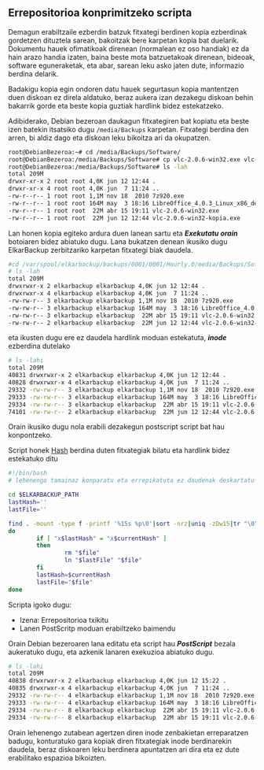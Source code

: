 ## Errepositorioa konprimitzeko scripta

Demagun erabiltzaile ezberdin batzuk fitxategi berdinen kopia ezberdinak gordetzen dituztela sarean, bakoitzak bere karpetan kopia bat duelarik. Dokumentu hauek ofimatikoak direnean (normalean ez oso handiak) ez da hain arazo handia izaten, baina beste mota batzuetakoak direnean, bideoak, software eguneraketak, eta abar, sarean leku asko jaten dute, informazio berdina delarik.

Badakigu kopia egin ondoren datu hauek segurtasun kopia mantentzen duen diskoan ez direla aldatuko, beraz aukera izan dezakegu diskoan behin bakarrik gorde eta beste kopia guztiak  hardlink bidez estekatzeko.

Adibiderako, Debian bezeroan daukagun fitxategiren bat kopiatu eta beste izen batekin itsatsiko dugu `/media/Backups` karpetan. Fitxategi berdina den arren, bi aldiz dago eta diskoan leku bikoitza ari da okupatzen.

```bash
root@DebianBezeroa:~# cd /media/Backups/Software/
root@DebianBezeroa:/media/Backups/Software# cp vlc-2.0.6-win32.exe vlc-2.0.6-win32-kopia.exe
root@DebianBezeroa:/media/Backups/Software# ls -lah
total 209M
drwxr-xr-x 2 root root 4,0K jun 12 12:44 .
drwxr-xr-x 4 root root 4,0K jun  7 11:24 ..
-rw-r--r-- 1 root root 1,1M nov 18  2010 7z920.exe
-rw-r--r-- 1 root root 164M may  3 18:16 LibreOffice_4.0.3_Linux_x86_deb.tar.gz
-rw-r--r-- 1 root root  22M abr 15 19:11 vlc-2.0.6-win32.exe
-rw-r--r-- 1 root root  22M jun 12 12:44 vlc-2.0.6-win32-kopia.exe
```


Lan honen kopia egiteko ardura duen lanean sartu eta ***Exekutatu orain*** botoiaren bidez abiatuko dugu. Lana bukatzen denean ikusiko dugu ElkarBackup zerbitzariko karpetan fitxategi biak daudela.

```bash
#cd /var/spool/elkarbackup/backups/0001/0001/Hourly.0/media/Backups/Software/
# ls -lah
total 209M
drwxrwxr-x 2 elkarbackup elkarbackup 4,0K jun 12 12:44 .
drwxrwxr-x 4 elkarbackup elkarbackup 4,0K jun  7 11:24 ..
-rw-rw-r-- 3 elkarbackup elkarbackup 1,1M nov 18  2010 7z920.exe
-rw-rw-r-- 3 elkarbackup elkarbackup 164M may  3 18:16 LibreOffice_4.0.3_Linux_x86_deb.tar.gz
-rw-rw-r-- 3 elkarbackup elkarbackup  22M abr 15 19:11 vlc-2.0.6-win32.exe
-rw-rw-r-- 2 elkarbackup elkarbackup  22M jun 12 12:44 vlc-2.0.6-win32-kopia.exe
```


eta ikusten dugu ere ez daudela hardlink moduan estekatuta, ***inode*** ezberdina dutelako

```bash
# ls -lahi
total 209M
40831 drwxrwxr-x 2 elkarbackup elkarbackup 4,0K jun 12 12:44 .
40828 drwxrwxr-x 4 elkarbackup elkarbackup 4,0K jun  7 11:24 ..
29332 -rw-rw-r-- 3 elkarbackup elkarbackup 1,1M nov 18  2010 7z920.exe
29333 -rw-rw-r-- 3 elkarbackup elkarbackup 164M may  3 18:16 LibreOffice_4.0.3_Linux_x86_deb.tar.gz
29334 -rw-rw-r-- 3 elkarbackup elkarbackup  22M abr 15 19:11 vlc-2.0.6-win32.exe
74101 -rw-rw-r-- 2 elkarbackup elkarbackup  22M jun 12 12:44 vlc-2.0.6-win32-kopia.exe
```


Orain ikusiko dugu nola erabili dezakegun postscript script bat hau konpontzeko.

Script honek [Hash](https://es.wikipedia.org/wiki/Función_hash) berdina duten fitxategiak bilatu eta hardlink bidez estekatuko ditu

```bash
#!/bin/bash
# lehenengo tamainaz konparatu eta errepikatuta ez daudenak deskartatu

cd $ELKARBACKUP_PATH
lastHash=''
lastFile=''

find . -mount -type f -printf '%15s %p\0'|sort -nrz|uniq -zDw15|tr "\0" "\n"|cut -b17- |tr "\n" "\0"|xargs -0 sha256sum|sort|uniq -Dw40|while read currentHash file
do
        if [ "x$lastHash" = "x$currentHash" ]
        then
                rm "$file"
                ln "$lastFile" "$file"
        fi
        lastHash=$currentHash
        lastFile="$file"
done
```


Scripta igoko dugu:
- Izena: Errepositorioa txikitu
- Lanen PostScritp moduan erabiltzeko baimendu

Orain Debian bezeroaren lana editatu eta script hau ***PostScript*** bezala aukeratuko dugu, eta azkenik lanaren exekuzioa abiatuko dugu.

```bash
# ls -lahi
total 209M
40838 drwxrwxr-x 2 elkarbackup elkarbackup 4,0K jun 12 15:22 .
40835 drwxrwxr-x 4 elkarbackup elkarbackup 4,0K jun  7 11:24 ..
29332 -rw-rw-r-- 4 elkarbackup elkarbackup 1,1M nov 18  2010 7z920.exe
29333 -rw-rw-r-- 4 elkarbackup elkarbackup 164M may  3 18:16 LibreOffice_4.0.3_Linux_x86_deb.tar.gz
29334 -rw-rw-r-- 8 elkarbackup elkarbackup  22M abr 15 19:11 vlc-2.0.6-win32.exe
29334 -rw-rw-r-- 8 elkarbackup elkarbackup  22M abr 15 19:11 vlc-2.0.6-win32-kopia.exe
```

Orain lehenengo zutabean agertzen diren inode zenbakietan erreparatzen badugu, konturatuko gara kopiak diren fitxategiak inode berdinarekin daudela, beraz diskoaren leku berdinera apuntatzen ari dira eta ez dute erabilitako espazioa bikoizten.


